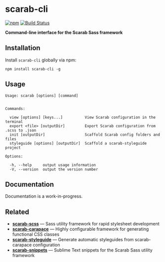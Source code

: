 # scarab-cli

[![npm](https://img.shields.io/npm/v/scarab-cli.svg)](https://www.npmjs.com/package/scarab-cli) [![Build Status](https://travis-ci.org/watchtowerdigital/scarab-cli.svg?branch=master)](https://travis-ci.org/watchtowerdigital/scarab-cli) 

**Command-line interface for the Scarab Sass framework**



## Installation
Install `scarab-cli` globally via npm:
```
npm install scarab-cli -g
```



## Usage

```
Usage: scarab [options] [command]


Commands:

  view [options] [keys...]          View Scarab configuration in the terminal
  export <file> [outputDir]         Export Scarab configuration from .scss to .json
  init [outputDir]                  Scaffold Scarab config folders and files
  styleguide [options] [outputDir]  Scaffold a scarab-styleguide project

Options:

  -h, --help     output usage information
  -V, --version  output the version number
```



## Documentation
Documentation is a work-in-progress.



## Related
* [**scarab-scss**](https://github.com/watchtowerdigital/scarab.git) — Sass utility framework for rapid stylesheet development
* [**scarab-carapace**](https://github.com/watchtowerdigital/scarab-carapace.git) — Highly configurable framework for generating functional CSS classes
* [**scarab-styleguide**](https://github.com/watchtowerdigital/scarab-styleguide.git) — Generate automatic styleguides from scarab-carapace configuration
* [**scarab-snippets**](https://github.com/watchtowerdigital/scarab-snippets.git) — Sublime Text snippets for the Scarab Sass utility framework
